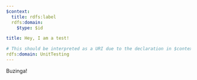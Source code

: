 ```yaml
---
$context:
  title: rdfs:label
  rdfs:domain:
    $type: $id

title: Hey, I am a test!

# This should be interpreted as a URI due to the declaration in $context above.
rdfs:domain: UnitTesting
---
```


Buzinga!
